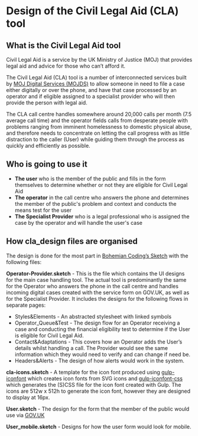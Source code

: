 Design of the Civil Legal Aid (CLA) tool
==========

## What is the Civil Legal Aid tool

Civil Legal Aid is a service by the UK Ministry of Justice (MOJ) that provides legal aid and advice for those who can’t afford it.

The Civil Legal Aid (CLA) tool is a number of interconnected services built by [MOJ Digital Services (MOJDS)](https://mojdigital.blog.gov.uk) to allow someone in need to file a case either digitally or over the phone, and have that case processed  by an operator and if eligible assigned to a specialist provider who will then provide the person with legal aid.

The CLA call centre handles somewhere around 20,000 calls per month (7.5 average call time) and the operator fields calls from desperate people with problems ranging from imminent homelessness to domestic physical abuse, and therefore needs to concentrate on letting the call progress with as little distraction to the caller (User) while guiding them through the process as quickly and efficiently as possible.

## Who is going to use it

* **The user** who is the member of the public and fills in the form themselves to determine whether or not they are eligible for Civil Legal Aid
* **The operator** in the call centre who answers the phone and determines the member of the public's problem and context and conducts the means test for the user
* **The Specialist Provider** who is a legal professional who is assigned the case by the operator and will handle the user's case

## How cla_design files are organised

The design is done for the most part in [Bohemian Coding’s Sketch](http://bohemiancoding.com/sketch) with the following files:

**Operator-Provider.sketch** - This is the file which contains the UI designs for the main case handling tool. The actual tool is predominantly the same for the Operator who answers the phone in the call centre and handles incoming digital cases created with the service form on GOV.UK, as well as for the Specialist Provider. It includes the designs for the following flows in separate pages:
* Styles&Elements - An abstracted stylesheet with linked symbols
* Operator_Queue&Test - The design flow for an Operator receiving a case and conducting the financial eligibility test to determine if the User is eligible for Civil Legal Aid.
* Contact&Adaptations - This covers how an Operator adds the User’s details whilst handling a call. The Provider would see the same information which they would need to verify and can change if need be.
* Headers&Alerts - The design of how alerts would work in the system.

**cla-icons.sketch** - A template for the icon font produced using [gulp-iconfont](https://www.npmjs.org/package/gulp-iconfont) which creates icon fonts from SVG icons and [gulp-iconfont-css](https://www.npmjs.org/package/gulp-iconfont-css) which generates the (S)CSS file for the icon font created with Gulp. The icons are 512w x 512h to generate the icon font, however they are designed to display at 16px.

**User.sketch** - The design for the form that the member of the public would use via [GOV.UK](https://www.gov.uk)

**User_mobile.sketch** - Designs for how the user form would look for mobile.